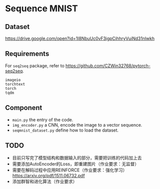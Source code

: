 # Sequence MNIST


## Dataset

https://drive.google.com/open?id=1I8NbuUc0vF3igpCihhryVuiNd31nlwkh

## Requirements

For `seq2seq` package, refer to https://github.com/CZWin32768/pytorch-seq2seq.

```
imageio
torchtext
torch
tqdm
```

## Component

- `main.py` the entry of the code.
- `img_encoder.py` a CNN, encode the image to a vector sequence.
- `seqmnist_dataset.py` define how to load the dataset.

## TODO

- 目前只写完了模型结构和数据输入的部分，需要把训练的代码加上去
- 需要添加AutoEncoder的Loss，即重建图片（作业要求：无监督）
- 需要在解码过程中应用REINFORCE（作业要求：强化学习） https://arxiv.org/pdf/1511.06732.pdf
- 添加群智和进化算法（作业要求）

